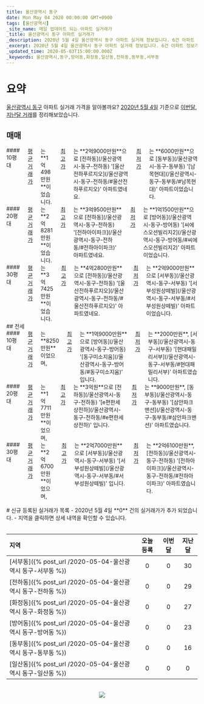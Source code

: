 ```yaml
---
title: 울산광역시 동구
date: Mon May 04 2020 00:00:00 GMT+0900
tags: [울산광역시]
_site_name: 매일 업데이트 되는 아파트 실거래가
_title: 울산광역시 동구 아파트 실거래가
_description: 2020년 5월 4일 울산광역시 동구 아파트 실거래 정보입니다. 6건 아파트 정보가 있습니다.
_excerpt: 2020년 5월 4일 울산광역시 동구 아파트 실거래 정보입니다. 6건 아파트 정보가 있습니다.
_updated_time: 2020-05-03T15:00:00.000Z
_keywords: 울산광역시,동구,방어동,화정동,일산동,전하동,동부동,서부동
---
```



# 요약
<ins>울산광역시 동구</ins> 아파트 실거래 가격을 알아볼까요? <ins>2020년 5월 4일</ins> 기준으로 <ins>이번달, 지난달 거래</ins>를 정리해보았습니다.

## 매매
<div class="container">
<div class="six columns" markdown="1">
#### 10평대
<ins>평균 거래가</ins>는 **1억498만원**이었습니다. <ins>최고가</ins>는 **2억9000만원**으로 [전하동](/울산광역시-동구-전하동) '[울산전하푸르지오](/울산광역시-동구-전하동/#울산전하푸르지오)' 아파트였네요. <ins>최저가</ins>는 **6000만원**으로 [동부동](/울산광역시-동구-동부동) '[남목현대](/울산광역시-동구-동부동/#남목현대)' 아파트이었습니다.
</div>
<div class="six columns" markdown="1">
#### 20평대
<ins>평균 거래가</ins>는 **2억8281만원**이었습니다. <ins>최고가</ins>는 **3억9500만원**으로 [전하동](/울산광역시-동구-전하동) '[전하아이파크](/울산광역시-동구-전하동/#전하아이파크)' 아파트였네요. <ins>최저가</ins>는 **1억1500만원**으로 [방어동](/울산광역시-동구-방어동) '[씨에스오션빌리지2](/울산광역시-동구-방어동/#씨에스오션빌리지2)' 아파트이었습니다.
</div>
</div>
<div class="container">
<div class="twelve columns" markdown="1">
#### 30평대
<ins>평균 거래가</ins>는 **3억7425만원**이었습니다. <ins>최고가</ins>는 **4억2800만원**으로 [전하동](/울산광역시-동구-전하동) '[울산전하푸르지오](/울산광역시-동구-전하동/#울산전하푸르지오)' 아파트였네요. <ins>최저가</ins>는 **2억9000만원**으로 [서부동](/울산광역시-동구-서부동) '[서부성원상떼빌](/울산광역시-동구-서부동/#서부성원상떼빌)' 아파트이었습니다.
</div>
</div>
## 전세
<div class="container">
<div class="six columns" markdown="1">
#### 10평대
<ins>평균 거래가</ins>는 **8250만원**이었으며, <ins>최고가</ins>는 **1억9000만원**으로 [방어동](/울산광역시-동구-방어동) '[동구미소지움](/울산광역시-동구-방어동/#동구미소지움)' 입니다. <ins>최저가</ins>는 **2000만원**, [서부동](/울산광역시-동구-서부동) '[현대패밀리서부](/울산광역시-동구-서부동/#현대패밀리서부)' 아파트였습니다.
</div>
<div class="six columns" markdown="1">
#### 20평대
<ins>평균 거래가</ins>는 **1억7711만원**이었으며, <ins>최고가</ins>는 **3억원**으로 [전하동](/울산광역시-동구-전하동) '[e편한세상전하](/울산광역시-동구-전하동/#e편한세상전하)' 입니다. <ins>최저가</ins>는 **9000만원**, [동부동](/울산광역시-동구-동부동) '[삼안파크맨션](/울산광역시-동구-동부동/#삼안파크맨션)' 아파트였습니다.
</div>
</div>
<div class="container">
<div class="twelve columns" markdown="1">
#### 30평대
<ins>평균 거래가</ins>는 **2억6700만원**이었으며, <ins>최고가</ins>는 **2억7000만원**으로 [서부동](/울산광역시-동구-서부동) '[서부성원상떼빌](/울산광역시-동구-서부동/#서부성원상떼빌)' 입니다. <ins>최저가</ins>는 **2억6100만원**, [전하동](/울산광역시-동구-전하동) '[전하아이파크](/울산광역시-동구-전하동/#전하아이파크)' 아파트였습니다.
</div>
</div>


<br>
# 신규 등록된 실거래가 목록
- 2020년 5월 4일 **0** 건의 실거래가가 추가 되었습니다.
- 지역을 클릭하면 상세 내역을 확인할 수 있습니다.
<br><br>

| 지역 | 오늘 등록 | 이번달 | 지난달 |
|:---|:---:|:---:|:---:|
| [서부동]({% post_url /2020-05-04-울산광역시 동구-서부동 %}) | 0 | 0 | 30|
| [전하동]({% post_url /2020-05-04-울산광역시 동구-전하동 %}) | 0 | 0 | 29|
| [화정동]({% post_url /2020-05-04-울산광역시 동구-화정동 %}) | 0 | 0 | 27|
| [방어동]({% post_url /2020-05-04-울산광역시 동구-방어동 %}) | 0 | 0 | 23|
| [동부동]({% post_url /2020-05-04-울산광역시 동구-동부동 %}) | 0 | 0 | 16|
| [일산동]({% post_url /2020-05-04-울산광역시 동구-일산동 %}) | 0 | 0 | 0|

<p align="center"><br><img src="https://via.placeholder.com/700x120"><br></p>

